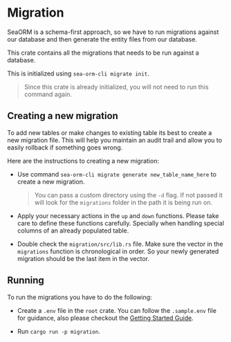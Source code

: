 # Migration

SeaORM is a schema-first approach, so we have to run migrations against our database and then generate the entity files from our database.

This crate contains all the migrations that needs to be run against a database.

This is initialized using `sea-orm-cli migrate init`.

> Since this crate is already initialized, you will not need to run this command again.

## Creating a new migration

To add new tables or make changes to existing table its best to create a new migration file. This will help you maintain an audit trail and allow you to easily rollback if something goes wrong.

Here are the instructions to creating a new migration:

- Use command `sea-orm-cli migrate generate new_table_name_here` to create a new migration.

	> You can pass a custom directory using the `-d` flag. If not passed it will look for the `migrations` folder in the path it is being run on.
- Apply your necessary actions in the `up` and `down` functions. Please take care to define these functions carefully. Specially when handling special columns of an already populated table.
- Double check the `migration/src/lib.rs` file. Make sure the vector in the `migrations` function is chronological in order. So your newly generated migration should be the last item in the vector.

## Running
To run the migrations you have to do the following:

* Create a `.env` file in the `root` crate. You can follow the `.sample.env` file for guidance, also please checkout the [Getting Started Guide](../Readme.md#getting-started).

* Run `cargo run -p migration`.
